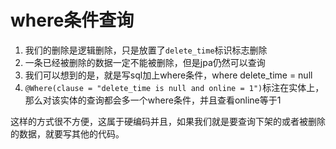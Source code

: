 # where条件查询

1. 我们的删除是逻辑删除，只是放置了`delete_time`标识标志删除
2. 一条已经被删除的数据一定不能被删除，但是jpa仍然可以查询
3. 我们可以想到的是，就是写sql加上where条件，where delete_time = null
4. `@Where(clause = "delete_time is null and online = 1")`标注在实体上，那么对该实体的查询都会多一个where条件，并且查看online等于1

这样的方式很不方便，这属于硬编码并且，如果我们就是要查询下架的或者被删除的数据，就要写其他的代码。

 